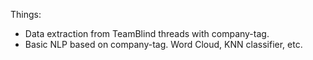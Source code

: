 
Things:
- Data extraction from TeamBlind threads with company-tag.
- Basic NLP based on company-tag.
  Word Cloud, KNN classifier, etc.